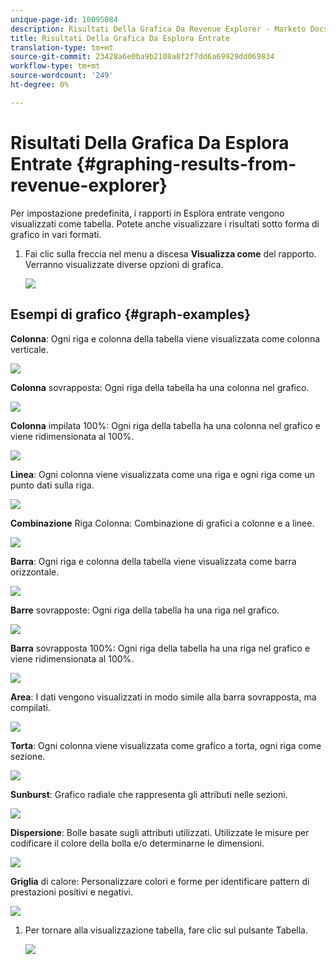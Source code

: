 ```yaml
---
unique-page-id: 10095084
description: Risultati Della Grafica Da Revenue Explorer - Marketo Docs - Documentazione Del Prodotto
title: Risultati Della Grafica Da Esplora Entrate
translation-type: tm+mt
source-git-commit: 23428a6e0ba9b2108a8f2f7dd6a69929dd069834
workflow-type: tm+mt
source-wordcount: '249'
ht-degree: 0%

---
```



# Risultati Della Grafica Da Esplora Entrate {#graphing-results-from-revenue-explorer}

Per impostazione predefinita, i rapporti in Esplora entrate vengono visualizzati come tabella. Potete anche visualizzare i risultati sotto forma di grafico in vari formati.

1. Fai clic sulla freccia nel menu a discesa **Visualizza come** del rapporto. Verranno visualizzate diverse opzioni di grafica.

   ![](assets/one-1.png)

## Esempi di grafico {#graph-examples}

**Colonna**: Ogni riga e colonna della tabella viene visualizzata come colonna verticale.

![](assets/column.png)

**Colonna** sovrapposta: Ogni riga della tabella ha una colonna nel grafico.

![](assets/stacked-column.png)

**Colonna** impilata 100%: Ogni riga della tabella ha una colonna nel grafico e viene ridimensionata al 100%.

![](assets/100-stacked-column.png)

**Linea**: Ogni colonna viene visualizzata come una riga e ogni riga come un punto dati sulla riga.

![](assets/line.png)

**Combinazione** Riga Colonna: Combinazione di grafici a colonne e a linee.

![](assets/column-line-combo.png)

**Barra**: Ogni riga e colonna della tabella viene visualizzata come barra orizzontale.

![](assets/bar.png)

**Barre** sovrapposte: Ogni riga della tabella ha una riga nel grafico.

![](assets/stacked-bar.png)

**Barra** sovrapposta 100%: Ogni riga della tabella ha una riga nel grafico e viene ridimensionata al 100%.

![](assets/100-stacked-bar.png)

**Area**: I dati vengono visualizzati in modo simile alla barra sovrapposta, ma compilati.

![](assets/area.png)

**Torta**: Ogni colonna viene visualizzata come grafico a torta, ogni riga come sezione.

![](assets/pie.png)

**Sunburst**: Grafico radiale che rappresenta gli attributi nelle sezioni.

![](assets/sunburst.png)

**Dispersione**: Bolle basate sugli attributi utilizzati. Utilizzate le misure per codificare il colore della bolla e/o determinarne le dimensioni.

![](assets/scatter.png)

**Griglia** di calore: Personalizzare colori e forme per identificare pattern di prestazioni positivi e negativi.

![](assets/heat-grid.png)

1. Per tornare alla visualizzazione tabella, fare clic sul pulsante Tabella.

   ![](assets/two-1.png)

